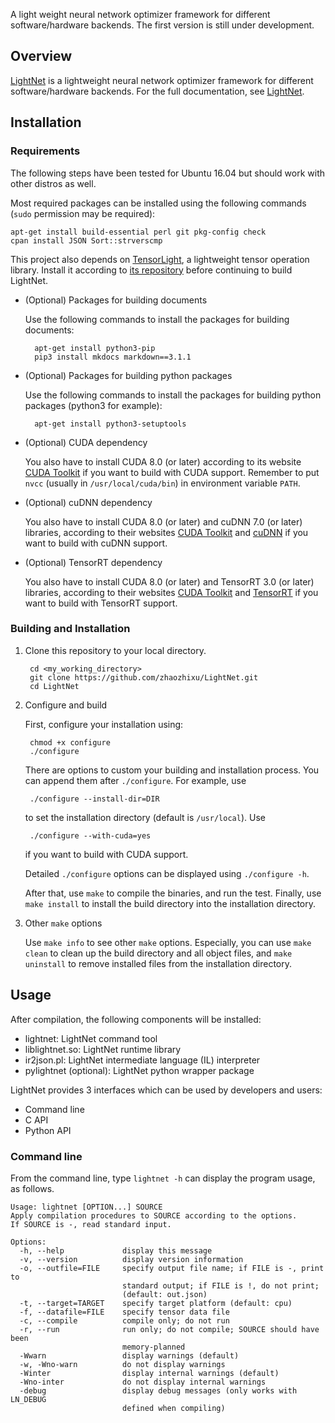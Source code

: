 A light weight neural network optimizer framework for different software/hardware
backends. The first version is still under development.

## Overview

[LightNet](https://zhaozhixu.github.io/LightNet) is a lightweight neural 
network optimizer framework for different software/hardware backends.
For the full documentation, see [LightNet](https://zhaozhixu.github.io/LightNet).

## Installation

### Requirements

The following steps have been tested for Ubuntu 16.04 but should work with
other distros as well. 

Most required packages can be installed using the following commands
(`sudo` permission may be required):

    apt-get install build-essential perl git pkg-config check
    cpan install JSON Sort::strverscmp

This project also depends on [TensorLight](https://github.com/zhaozhixu/TensorLight),
a lightweight tensor operation library. Install it according to 
[its repository](https://github.com/zhaozhixu/TensorLight) before continuing to
build LightNet.

* (Optional) Packages for building documents

    Use the following commands to install the packages for building documents:
    
        apt-get install python3-pip
        pip3 install mkdocs markdown==3.1.1

* (Optional) Packages for building python packages

    Use the following commands to install the packages for building python packages 
    (python3 for example):
    
        apt-get install python3-setuptools

* (Optional) CUDA dependency

    You also have to install CUDA 8.0 (or later) according to its website
    [CUDA Toolkit](http://docs.nvidia.com/cuda/cuda-installation-guide-linux/index.html)
    if you want to build with CUDA support.
    Remember to put `nvcc` (usually in `/usr/local/cuda/bin`) in environment
    variable `PATH`.

* (Optional) cuDNN dependency

    You also have to install CUDA 8.0 (or later) and cuDNN 7.0 (or later)
    libraries, according to their websites
    [CUDA Toolkit](http://docs.nvidia.com/cuda/cuda-installation-guide-linux/index.html) and 
    [cuDNN](https://docs.nvidia.com/deeplearning/sdk/cudnn-install/index.html) 
    if you want to build with cuDNN support.

* (Optional) TensorRT dependency

    You also have to install CUDA 8.0 (or later) and TensorRT 3.0 (or later) 
    libraries, according to their websites
    [CUDA Toolkit](http://docs.nvidia.com/cuda/cuda-installation-guide-linux/index.html) and 
    [TensorRT](https://docs.nvidia.com/deeplearning/sdk/tensorrt-install-guide/index.html)
    if you want to build with TensorRT support.

### Building and Installation

1. Clone this repository to your local directory.

        cd <my_working_directory>
        git clone https://github.com/zhaozhixu/LightNet.git
        cd LightNet

2. Configure and build

    First, configure your installation using:
    
        chmod +x configure
        ./configure
    
    There are options to custom your building and installation process.
    You can append them after `./configure`. For example, use
    
        ./configure --install-dir=DIR
        
    to set the installation directory (default is `/usr/local`). Use
    
        ./configure --with-cuda=yes
        
    if you want to build with CUDA support.
    
    Detailed `./configure` options can be displayed using `./configure -h`.

    After that, use `make` to compile the binaries, and run the test.
    Finally, use `make install` to install the build directory into
    the installation directory.

3. Other `make` options

    Use `make info` to see other `make` options.
    Especially, you can use `make clean` to clean up the build directory and all
    object files, and `make uninstall` to remove installed files from
    the installation directory.

## Usage

After compilation, the following components will be installed:

- lightnet: LightNet command tool
- liblightnet.so: LightNet runtime library
- ir2json.pl: LightNet intermediate language (IL) interpreter
- pylightnet (optional): LightNet python wrapper package

LightNet provides 3 interfaces which can be used by developers and users:

- Command line
- C API
- Python API

<!-- - [Command line](Getting-Started.md#Command-line) -->
<!-- - [C API](Getting-Started.md#C-API) -->
<!-- - [Python API](Getting-Started.md#Python-API) -->

### Command line

From the command line, type `lightnet -h` can display the program usage, as 
follows.

```
Usage: lightnet [OPTION...] SOURCE
Apply compilation procedures to SOURCE according to the options.
If SOURCE is -, read standard input.

Options:
  -h, --help             display this message
  -v, --version          display version information
  -o, --outfile=FILE     specify output file name; if FILE is -, print to
                         standard output; if FILE is !, do not print;
                         (default: out.json)
  -t, --target=TARGET    specify target platform (default: cpu)
  -f, --datafile=FILE    specify tensor data file
  -c, --compile          compile only; do not run
  -r, --run              run only; do not compile; SOURCE should have been
                         memory-planned
  -Wwarn                 display warnings (default)
  -w, -Wno-warn          do not display warnings
  -Winter                display internal warnings (default)
  -Wno-inter             do not display internal warnings
  -debug                 display debug messages (only works with LN_DEBUG
                         defined when compiling)
```

<!-- ### C API -->

<!-- ### Python API -->
